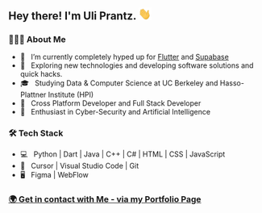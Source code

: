 
        
<h2> Hey there! I'm Uli Prantz. <img src="https://github.com/UliPrantz/UliPrantz/blob/main/Hi.gif" width="25"></h2>

<h3> 👨🏻‍💻 About Me </h3>

- 🔭 &nbsp; I’m currently completely hyped up for <a href="https://github.com/flutter/flutter">Flutter</a> and <a href="https://github.com/supabase/supabase">Supabase</a>
- 🤔 &nbsp; Exploring new technologies and developing software solutions and quick hacks.
- 🎓 &nbsp; Studying Data & Computer Science at UC Berkeley and Hasso-Plattner Institute (HPI)
- 💼 &nbsp; Cross Platform Developer and Full Stack Developer
- 🌱 &nbsp; Enthusiast in Cyber-Security and Artificial Intelligence

<h3>🛠 Tech Stack</h3>

- 💻 &nbsp; Python | Dart | Java | C++ | C# | HTML | CSS | JavaScript 
- 🔧 &nbsp; Cursor | Visual Studio Code | Git
- 🖥 &nbsp; Figma | WebFlow 

<h3>
  <a href="https://uliprantz.dev">🌍  Get in contact with Me - via my Portfolio Page</a>
</h3>
